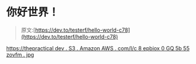 # 你好世界！

> 原文:[https://dev.to/testerf/hello-world-c78](https://dev.to/testerf/hello-world-c78)

[https://thepractical dev . S3 . Amazon AWS . com/I/c 8 epbiox 0 GQ 5b 55 zovfm . jpg](https://thepracticaldev.s3.amazonaws.com/i/c8epbiox0gq5b55zovfm.jpg)